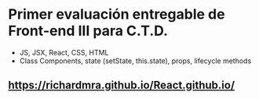 # Primer evaluación entregable de Front-end III para C.T.D.

 - JS, JSX, React, CSS, HTML
 - Class Components, state (setState, this.state), props, lifecycle methods 
  
## https://richardmra.github.io/React.github.io/


